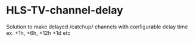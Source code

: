 # HLS-TV-channel-delay
Solution to make delayed /catchup/ channels with configurable delay time ex. +1h, +6h, +12h +1d etc
